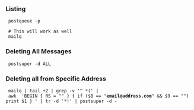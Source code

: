 ### Listing

` postqueue -p`  
` `  
` # This will work as well`  
` mailq`

### Deleting All Messages

` postsuper -d ALL`

### Deleting all from Specific Address

` mailq | tail +2 | grep -v '^ *(' | awk  'BEGIN { RS = "" } { if ($8 == "`**`email@address.com`**`" && $9 == "") print $1 } ' | tr -d '*!' | postsuper -d -`



